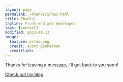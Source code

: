 ```yaml
---
layout: page
permalink: /thanks/index.html
title: Thanks!
tagline: Front-end web developer
tags: [contact]
modified: 2013-01-13
image:
  feature: orfeo.png
  credit: scott pinkelman
  creditlink: 
---
```


Thanks for leaving a message, I'll get back to you soon!

<div>
<a href="/blog" class="btn">Check out my blog</a>
</div>